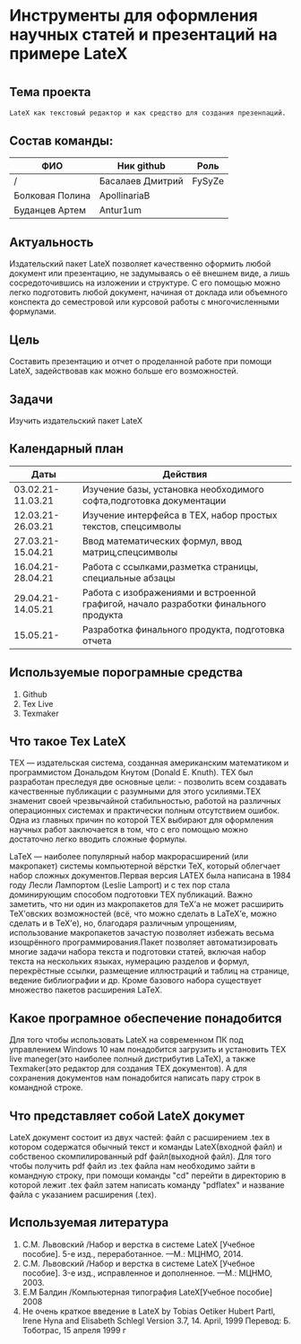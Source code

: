 # Инструменты для оформления научных статей и презентаций на примере LateX
#
## Тема проекта
```sh
LateX как текстовый редактор и как средство для создания презенnаций.
```
## Состав команды:
| ФИО | Ник github |Роль |
| ------ | ----- |-----|
/| Басалаев Дмитрий | FySyZe |
| Болковая Полина |ApollinariaB |
| Буданцев Артем | Antur1um |

## Актуальность
Издательский пакет LateX позволяет качественно оформить любой
 документ или презентацию, не задумываясь о её внешнем виде, а лишь
 сосредоточившись на изложении и структуре. С его помощью можно легко 
 подготовить любой документ, начиная от доклада или объемного конспекта
 до семестровой или курсовой работы с многочисленными формулами. 


## Цель
Составить презентацию и отчет о проделанной работе при помощи LateX, задействовав как можно больше его возможностей.


## Задачи
Изучить издательский пакет LateX

## Календарный план
|Даты|Действия|
|------|----|
|03.02.21-11.03.21|Изучение базы, установка необходимого софта,подготовка документации|
|12.03.21-26.03.21|Изучение интерфейса в TEX, набор простых текстов, спецсимволы|
|27.03.21-15.04.21|Ввод математических формул, ввод матриц,спецсимволы|
|16.04.21-28.04.21|Работа с ссылками,разметка страницы, специальные абзацы|
|29.04.21-14.05.21|Работа с изображениями и встроенной графигой, начало разработки финального продукта|
|15.05.21-        |Разработка финального продукта, подготовка отчета|

## Используемые порограмные средства
1. Github
2. Tex Live
3. Texmaker

## Что такое Tex LateX 
 
TEX — издательская система, созданная американским математиком и программистом Дональдом Кнутом (Donald E. Knuth). TEX был разработан преследуя две основные цели: - позволить всем создавать качественные публикации с разумными для этого усилиями.TEX знаменит своей чрезвычайной стабильностью, работой на различных операционных системах и практически полным отсутствием ошибок. Одна из главных причин по которой TEX выбирают для оформления научных работ заключается в том, что с его помощью можно достаточно легко вводить сложные формулы. 

LaTeX — наиболее популярный набор макрорасширений (или макропакет) системы компьютерной вёрстки TeX, который облегчает набор сложных документов.Первая версия LATEX была написана в 1984 году Лесли Лампортом (Leslie Lamport) и с тех пор стала доминирующим способом подготовки TEX публикаций. 
Важно заметить, что ни один из макропакетов для TeX’а не может расширить TeX’овских возможностей (всё, что можно сделать в LaTeX’е, можно сделать и в TeX’е), но, благодаря различным упрощениям, использование макропакетов зачастую позволяет избежать весьма изощрённого программирования.Пакет позволяет автоматизировать многие задачи набора текста и подготовки статей, включая набор текста на нескольких языках, нумерацию разделов и формул, перекрёстные ссылки, размещение иллюстраций и таблиц на странице, ведение библиографии и др. Кроме базового набора существует множество пакетов расширения LaTeX. 

## Какое програмное обеспечение понадобится 

Для того чтобы использовать LateX на современном ПК под управлением Windows 10 нам понадобится загрузить и установить TEX live maneger(это наиболее полный дистрибутив LaTeX), а также Texmaker(это редактор для создания TEX документов). А для сохранения документов нам понадобится написать пару строк в командной строке. 

## Что представляет собой LateX докумет

LateX документ состоит из двух частей: файл с расширением .tex в котором содержатся обычный текст и команды LateX(входной файл)  и собственоо скомпилированный pdf файл(выходной файл). Для того чтобы получить pdf файл из .tex файла нам необходимо зайти в командную строку, при помощи команды "cd" перейти в директорию в которой лежит .tex файл затем написать команду "pdflatex" и название файла с указанием расширения (.tex).







## Используемая литература

1. С.М. Львовский /Набор и верстка в системе LateX  [Учебное пособие]. 5-е изд., переработанное. —М.: МЦНМО, 2014. 
2. С.М. Львовский /Набор и верстка в системе LateX  [Учебное пособие]. 3-е изд., исправленное и дополненное. —М.: МЦНМО, 2003. 
3. Е.М Балдин /Компьютерная типография LateX[Учебное пособие] 2008
4. Не очень краткое введение в LateX by Tobias Oetiker Hubert Partl, Irene Hyna and Elisabeth Schlegl Version 3.7, 14. April, 1999 Перевод: Б. Тоботрас, 15 апреля 1999 г



